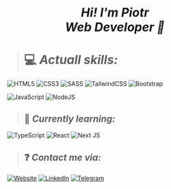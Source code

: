 # <div align="center">*Hi! I'm Piotr</br> Web Developer 🚀*</div>
> # 💻 *Actuall skills:*

![HTML5](https://img.shields.io/badge/html5-%23E34F26.svg?style=for-the-badge&logo=html5&logoColor=white) 
![CSS3](https://img.shields.io/badge/css3-%231572B6.svg?style=for-the-badge&logo=css3&logoColor=white) 
![SASS](https://img.shields.io/badge/SASS-hotpink.svg?style=for-the-badge&logo=SASS&logoColor=white) 
![TailwindCSS](https://img.shields.io/badge/tailwindcss-%2338B2AC.svg?style=for-the-badge&logo=tailwind-css&logoColor=white) 
![Bootstrap](https://img.shields.io/badge/bootstrap-%23563D7C.svg?style=for-the-badge&logo=bootstrap&logoColor=white) 

![JavaScript](https://img.shields.io/badge/javascript-%23323330.svg?style=for-the-badge&logo=javascript&logoColor=%23F7DF1E)
![NodeJS](https://img.shields.io/badge/node.js-6DA55F?style=for-the-badge&logo=node.js&logoColor=white)
> ## 🌱 *Currently learning:*

![TypeScript](https://img.shields.io/badge/typescript-%23007ACC.svg?style=for-the-badge&logo=typescript&logoColor=white)
![React](https://img.shields.io/badge/react-%2320232a.svg?style=for-the-badge&logo=react&logoColor=%2361DAFB)
![Next JS](https://img.shields.io/badge/Next-black?style=for-the-badge&logo=next.js&logoColor=white)
> ## ❓ *Contact me via:*
  <a href="https://www.stronki-piotr.pl/" target="_blank"><img align="center" alt="Website" src="https://img.shields.io/badge/website-000000?style=for-the-badge&logo=About.me&logoColor=white"/></a>
  <a href="https://www.linkedin.com/in/piotr-pajak/" target="_blank"><img align="center" alt="LinkedIn" src="https://img.shields.io/badge/LinkedIn-0077B5?style=for-the-badge&logo=linkedin&logoColor=white"/></a>
  <a href="https://t.me/piotrpajak" target="_blank"><img align="center" alt="Telegram" src="https://img.shields.io/badge/Telegram-2CA5E0?style=for-the-badge&logo=telegram&logoColor=white"/></a>
   
 
